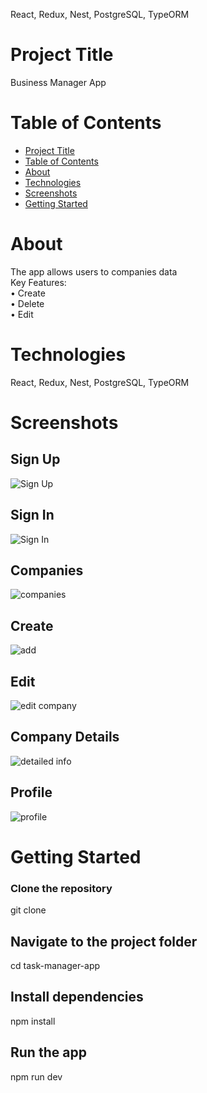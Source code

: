 
React, Redux, Nest,  PostgreSQL, TypeORM
# Project Title

Business Manager App

# Table of Contents

- [Project Title](#project-title)
- [Table of Contents](#table-of-contents)
- [About](#about)
- [Technologies](#technologies)
- [Screenshots](#screenshots)
- [Getting Started](#getting-started)


# About
The app allows users to companies data<br>
Key Features:<br>
&#8226; Create <br>
&#8226; Delete <br> 
&#8226; Edit <br>

# Technologies

React, Redux, Nest,  PostgreSQL, TypeORM
# Screenshots 

## Sign Up

![Sign Up](https://github.com/sofiiaruban/task-manager-app/assets/37212452/829e6d38-a09c-47f2-b41a-53f81bafa5b9)
## Sign In

![Sign In](https://github.com/sofiiaruban/task-manager-app/assets/37212452/5119baef-defb-4f1a-b9d8-65cfc5eda42b)

## Companies

![companies](https://github.com/sofiiaruban/task-manager-app/assets/37212452/f2f83918-240c-4ae5-b784-f367fa73c443)

## Create

![add](https://github.com/sofiiaruban/task-manager-app/assets/37212452/ff02e556-7bb4-456b-8a05-aee1c7087152)

## Edit

![edit company](https://github.com/sofiiaruban/task-manager-app/assets/37212452/a65a2b5c-68ed-42b3-8d6c-405fb359476d)
## Company Details
![detailed info](https://github.com/sofiiaruban/task-manager-app/assets/37212452/c905679a-5a0a-446c-a0a5-28713c23f25c)
## Profile 
![profile](https://github.com/sofiiaruban/task-manager-app/assets/37212452/c5d41316-8f03-40bf-9b48-6ab517911dc6)

# Getting Started

### Clone the repository
git clone

## Navigate to the project folder
cd task-manager-app

## Install dependencies
npm install

## Run the app
npm run dev



